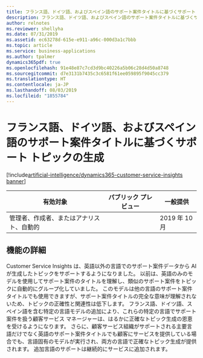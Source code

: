 ```yaml
---
title: フランス語、ドイツ語、およびスペイン語のサポート案件タイトルに基づくサポート トピックの生成
description: フランス語、ドイツ語、およびスペイン語のサポート案件タイトルに基づくサポート トピックの生成
author: relnotes
ms.reviewer: shellyha
ms.date: 07/31/2019
ms.assetid: ec63278d-615e-e911-a96c-000d3a1c7bbb
ms.topic: article
ms.service: business-applications
ms.author: tpalmer
dynamics365pdf: true
ms.openlocfilehash: 91e48e87c7cd3d9bc40226a5b06c28d4d50a8748
ms.sourcegitcommit: d7e3131b7435c3c6581f61ee059895f9045cc379
ms.translationtype: HT
ms.contentlocale: ja-JP
ms.lasthandoff: 08/03/2019
ms.locfileid: "1855784"
---
```

# <a name="support-topic-generation-based-on-case-titles-in-french-german-and-spanish"></a>フランス語、ドイツ語、およびスペイン語のサポート案件タイトルに基づくサポート トピックの生成
[!include[artificial-intelligence/dynamics365-customer-service-insights banner](../includes/artificial-intelligence/dynamics365-customer-service-insights.md)]

| 有効対象    |  パブリック プレビュー | 一般提供 | 
| ---------- | ---------- |---------- |
|管理者、作成者、またはアナリスト、自動的|| 2019 年 10 月|






## <a name="feature-details"></a>機能の詳細
<!--feature detail start -->
Customer Service Insights は、英語以外の言語でのサポート案件データから AI が生成したトピックをサポートするようになりました。 以前は、英語のみのモデルを使用してサポート案件のタイトルを理解し、類似のサポート案件をトピックに自動的にグループ化していました。 このモデルは他の言語のサポート案件タイトルでも使用できますが、サポート案件タイトルの完全な意味が理解されないため、トピックの正確性と関連性は低下します。 フランス語、ドイツ語、スペイン語を含む特定の言語モデルの追加により、これらの特定の言語でサポート案件を扱う顧客サービス マネージャーは、はるかに正確なトピック生成の恩恵を受けるようになります。 さらに、顧客サービス組織がサポートされる主要言語だけでなく英語のサポート案件タイトルでも顧客にサービスを提供している場合でも、言語固有のモデルが実行され、両方の言語で正確なトピック生成が提供されます。 追加言語のサポートは継続的にサービスに追加されます。
<!--feature detail end -->











